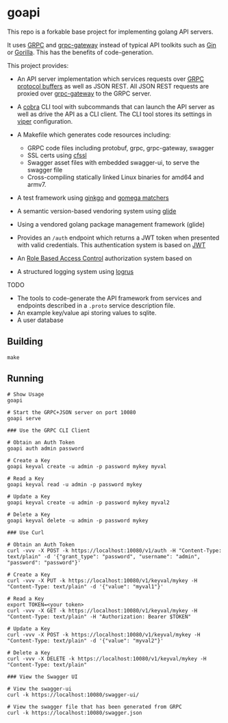 # goapi

This repo is a forkable base project for implementing golang API servers.

It uses [GRPC](http://www.grpc.io/) and
[grpc-gateway](https://github.com/grpc-ecosystem/grpc-gateway) instead of
typical API toolkits such as [Gin](https://github.com/gin-gonic/gin) or
[Gorilla](http://www.gorillatoolkit.org/).  This has the benefits of
code-generation.

This project provides:

* An API server implementation which services requests over
  [GRPC](http://www.grpc.io/) [protocol
  buffers](https://developers.google.com/protocol-buffers/) as well as JSON
  REST.  All JSON REST requests are proxied over
  [grpc-gateway](https://github.com/grpc-ecosystem/grpc-gateway) to the GRPC
  server.

* A [cobra](https://github.com/spf13/cobra) CLI tool with subcommands that can
  launch the API server as well as drive the API as a CLI client.  The CLI tool
  stores its settings in [viper](https://github.com/spf13/viper)
  configuration.

* A Makefile which generates code resources including:
    * GRPC code files including protobuf, grpc, grpc-gateway, swagger
    * SSL certs using [cfssl](https://github.com/cloudflare/cfssl)
    * Swagger asset files with embedded swagger-ui, to serve the swagger file
    * Cross-compiling statically linked Linux binaries for amd64 and armv7.

* A test framework using [ginkgo](https://github.com/onsi/ginkgo) and [gomega
  matchers](https://github.com/onsi/gomega)

* A semantic version-based vendoring system using
  [glide](https://github.com/Masterminds/glide)

* Using a vendored golang package management framework (glide)

* Provides an `/auth` endpoint which returns a JWT token when presented with
  valid credentials.  This authentication system is based on
  [JWT](github.com/dgrijalva/jwt-go)

* An [Role Based Access Control](https://github.com/mikespook/gorbac)
  authorization system based on

* A structured logging system using
  [logrus](https://github.com/sirupsen/logrus)

TODO

* The tools to code-generate the API framework from services and endpoints
  described in a `.proto` service description file.
* An example key/value api storing values to sqlite.
* A user database




## Building

```
make
```

## Running

```
# Show Usage
goapi

# Start the GRPC+JSON server on port 10080
goapi serve

### Use the GRPC CLI Client

# Obtain an Auth Token
goapi auth admin password

# Create a Key
goapi keyval create -u admin -p password mykey myval

# Read a Key
goapi keyval read -u admin -p password mykey

# Update a Key
goapi keyval create -u admin -p password mykey myval2

# Delete a Key
goapi keyval delete -u admin -p password mykey

### Use Curl

# Obtain an Auth Token
curl -vvv -X POST -k https://localhost:10080/v1/auth -H "Content-Type: text/plain" -d '{"grant_type": "password", "username": "admin", "password": "password"}'

# Create a Key
curl -vvv -X PUT -k https://localhost:10080/v1/keyval/mykey -H "Content-Type: text/plain" -d '{"value": "myval1"}'

# Read a Key
export TOKEN=<your token>
curl -vvv -X GET -k https://localhost:10080/v1/keyval/mykey -H "Content-Type: text/plain" -H "Authorization: Bearer $TOKEN"

# Update a Key
curl -vvv -X POST -k https://localhost:10080/v1/keyval/mykey -H "Content-Type: text/plain" -d '{"value": "myval2"}'

# Delete a Key
curl -vvv -X DELETE -k https://localhost:10080/v1/keyval/mykey -H "Content-Type: text/plain"

### View the Swagger UI

# View the swagger-ui
curl -k https://localhost:10080/swagger-ui/

# View the swagger file that has been generated from GRPC
curl -k https://localhost:10080/swagger.json
```
